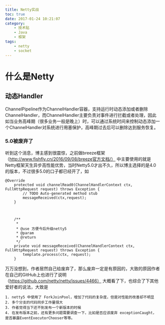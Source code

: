 ```yaml
---
title: Netty实战
toc: true
date: 2017-01-24 10:21:07
category: 
	- 技术贴
	- Java
	- 框架
tags: 
    - netty
    - socket
---
```



# 什么是Netty

## 动态Handler
ChannelPipeline作为ChannelHandler容器，支持运行时动态添加或者删除ChannelHandler，而ChannelHandler主要负责对事件进行拦截或者处理，因此如当业务高峰期（很多业务一般是晚上）时，可以通过系统时间来控制动态添加一个ChannelHandler对系统进行用塞保护，高峰期过去后可以删除达到服务恢复。

### 5.0被废弃了
听到这个消息，博主感到很震惊，之前做breeze框架（http://www.fishfly.cn/2016/09/08/breeze官方文档/） 中主要使用的就是Netty框架天生异步高性能优势，当时Netty5.0才出不久，所以博主选择的是4.0的版本，不过很多5.0的口子都已经开了，如
<!--more-->
```
@Override
	protected void channelRead0(ChannelHandlerContext ctx, FullHttpRequest request) throws Exception {
		// TODO Auto-generated method stub
		messageReceived(ctx,request);
	}
	
	
	
	/**
	 * 
	 * @use 方便今后升级netty5
	 * @param
	 * @return
	 */
	private void messageReceived(ChannelHandlerContext ctx, FullHttpRequest request) throws Exception {
		template.process(ctx, request);
	}
```

万万没想到，作者居然自己给废弃了，那么废弃一定是有原因的，大致的原因作者在自己的GitHub上也进行了说明（https://github.com/netty/netty/issues/4466）  大概看了下，也综合了下其他爱好者的说法，大致是
```
1. netty5 中使用了 ForkJoinPool，增加了代码的复杂度，但是对性能的改善却不明显
2. 多个分支的代码同步工作量很大
3. 作者觉得当下还不到发布一个新版本的时候
4. 在发布版本之前，还有更多问题需要调查一下，比如是否应该废弃 exceptionCaught， 是否暴露EventExecutorChooser等等。
```





